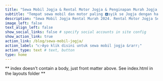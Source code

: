 ```yaml
---
title: "Sewa Mobil Jogja & Rental Motor Jogja & Penginapan Murah Jogja 2024"
subtitle: "Tempat sewa mobil dan motor paling 🅰️syik se Jogja dengan harga terjangkau, Sewa Mobil Jogja Mulai 250k/Hari | Sewa Motor Mulai 70k/Hari | Penginapan Mulai 175k/Malam, dengan cabang di Stasiun Lempuyangan d🅰️n UMY Gamping Yogyakarta🚧 🚧"
description: "Sewa Mobil Jogja Rental Murah 2024. Rental Motor Jogja Sewa Murah dan Penginapan Murah Jogja. W🅰️ 0818-267-443. Lokasi dekat UGM dan UNY Samirono Jogja... LIBURAN PANJAAANG TELAH TIBAA HOREEEEE!!! SAATNYA KE 🏖️ PARANGTRITIS... SAATNYA KE 🏞️ KALIURANG JOGJAAA PAKE MOTOR PLAT 🆎!!!🤩🤩🤩"
image_left: false
text_align_left: false
show_social_links: false # specify social accounts in site config
show_action_link: true
action_link: /blog/sewa-mobil-jogja/
action_label: "👉Ayo klik disini untuk sewa mobil jogja &rarr;"
action_type: text # text, button
type: home
---
```


** index doesn't contain a body, just front matter above.
See index.html in the layouts folder **

